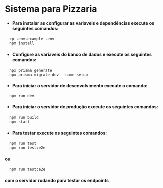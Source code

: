 # Sistema para Pizzaria

- #### Para instalar as configurar as variaveis e dependências execute os seguintes comandos:

```
  cp .env.example .env
  npm install
```

- #### Configure as variaveis do banco de dados e execute os seguintes comandos:

```
  npx prisma generate
  npx prisma migrate dev --name setup
```

- #### Para iniciar o servidor de desenvolvimento execute o comando:

```
  npm run dev
```

- #### Para iniciar o servidor de produção execute os seguintes comandos:

```
  npm run build
  npm start
```

- #### Para testar execute os seguintes comandos:

```
  npm run test
  npm run test:e2e
```

#### ou

```
  npm run test:e2e
```

#### com o servidor rodando para testar os endpoints
